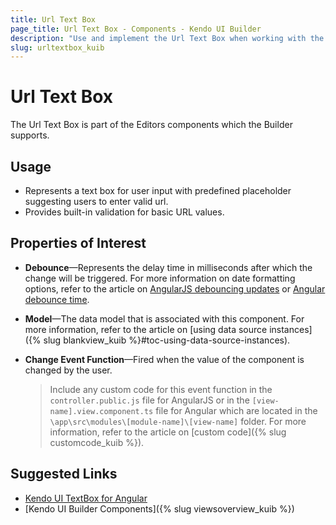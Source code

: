 ```yaml
---
title: Url Text Box
page_title: Url Text Box - Components - Kendo UI Builder
description: "Use and implement the Url Text Box when working with the Kendo UI Builder tool for creating and managing Angular and AngularJS-based web applications."
slug: urltextbox_kuib
---
```


# Url Text Box

The Url Text Box is part of the Editors components which the Builder supports.

## Usage

* Represents a text box for user input with predefined placeholder suggesting users to enter valid url.
* Provides built-in validation for basic URL values.

## Properties of Interest

* **Debounce**&mdash;Represents the delay time in milliseconds after which the change will be triggered. For more information on date formatting options, refer to the article on [AngularJS debouncing updates](https://docs.angularjs.org/api/ng/directive/ngModelOptions#debouncing-updates) or [Angular debounce time](http://reactivex.io/rxjs/class/es6/Observable.js~Observable.html#instance-method-debounceTime).
* **Model**&mdash;The data model that is associated with this component. For more information, refer to the article on [using data source instances]({% slug blankview_kuib %}#toc-using-data-source-instances).
* **Change Event Function**&mdash;Fired when the value of the component is changed by the user.

    > Include any custom code for this event function in the `controller.public.js` file for AngularJS or in the `[view-name].view.component.ts` file for Angular which are located in the `\app\src\modules\[module-name]\[view-name]` folder. For more information, refer to the article on [custom code]({% slug customcode_kuib %}).

## Suggested Links

* [Kendo UI TextBox for Angular](https://www.telerik.com/kendo-angular-ui/components/inputs/textbox/)
* [Kendo UI Builder Components]({% slug viewsoverview_kuib %})
